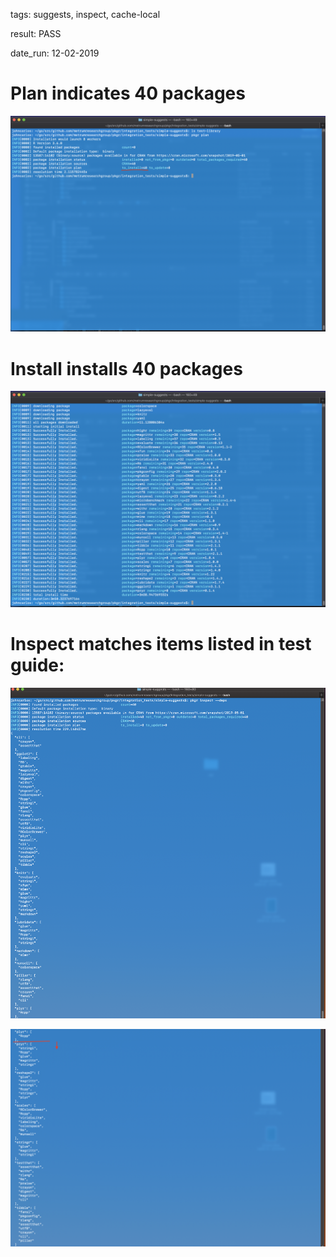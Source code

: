 tags: suggests, inspect, cache-local

result: PASS

date_run: 12-02-2019

# Plan indicates 40 packages
![plan](plan.png)

# Install installs 40 packages
![install](install.png)

# Inspect matches items listed in test guide:
![inspect1](inspect1.png)


![inspect2](inspect2.png)
